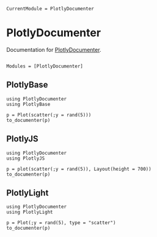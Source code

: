 ```@meta
CurrentModule = PlotlyDocumenter
```

# PlotlyDocumenter

Documentation for [PlotlyDocumenter](https://github.com/disberd/PlotlyDocumenter.jl).

```@index
```

```@autodocs
Modules = [PlotlyDocumenter]
```

## PlotlyBase
```@example
using PlotlyDocumenter
using PlotlyBase

p = Plot(scatter(;y = rand(5)))
to_documenter(p)
```

## PlotlyJS
```@example
using PlotlyDocumenter
using PlotlyJS

p = plot(scatter(;y = rand(5)), Layout(height = 700))
to_documenter(p)
```

## PlotlyLight
```@example
using PlotlyDocumenter
using PlotlyLight

p = Plot(;y = rand(5), type = "scatter")
to_documenter(p)
```